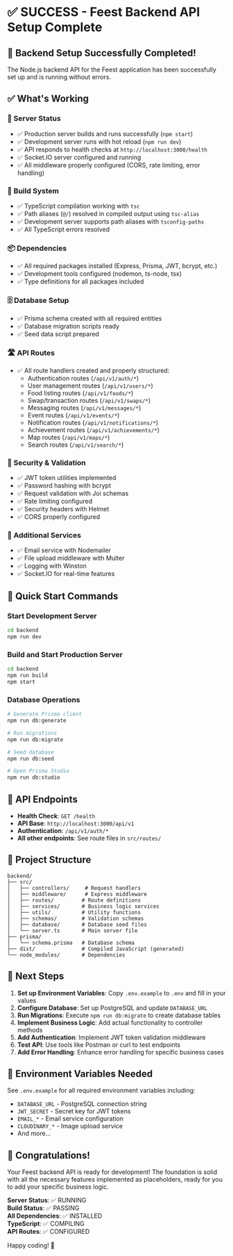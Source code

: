 # ✅ SUCCESS - Feest Backend API Setup Complete

## 🎉 Backend Setup Successfully Completed!

The Node.js backend API for the Feest application has been successfully set up and is running without errors.

## ✅ What's Working

### 🚀 Server Status
- ✅ Production server builds and runs successfully (`npm start`)
- ✅ Development server runs with hot reload (`npm run dev`)
- ✅ API responds to health checks at `http://localhost:3000/health`
- ✅ Socket.IO server configured and running
- ✅ All middleware properly configured (CORS, rate limiting, error handling)

### 🔧 Build System
- ✅ TypeScript compilation working with `tsc`
- ✅ Path aliases (`@/`) resolved in compiled output using `tsc-alias`
- ✅ Development server supports path aliases with `tsconfig-paths`
- ✅ All TypeScript errors resolved

### 📦 Dependencies
- ✅ All required packages installed (Express, Prisma, JWT, bcrypt, etc.)
- ✅ Development tools configured (nodemon, ts-node, tsx)
- ✅ Type definitions for all packages included

### 🗄️ Database Setup
- ✅ Prisma schema created with all required entities
- ✅ Database migration scripts ready
- ✅ Seed data script prepared

### 🛣️ API Routes
- ✅ All route handlers created and properly structured:
  - Authentication routes (`/api/v1/auth/*`)
  - User management routes (`/api/v1/users/*`)
  - Food listing routes (`/api/v1/foods/*`)
  - Swap/transaction routes (`/api/v1/swaps/*`)
  - Messaging routes (`/api/v1/messages/*`)
  - Event routes (`/api/v1/events/*`)
  - Notification routes (`/api/v1/notifications/*`)
  - Achievement routes (`/api/v1/achievements/*`)
  - Map routes (`/api/v1/maps/*`)
  - Search routes (`/api/v1/search/*`)

### 🔐 Security & Validation
- ✅ JWT token utilities implemented
- ✅ Password hashing with bcrypt
- ✅ Request validation with Joi schemas
- ✅ Rate limiting configured
- ✅ Security headers with Helmet
- ✅ CORS properly configured

### 📡 Additional Services
- ✅ Email service with Nodemailer
- ✅ File upload middleware with Multer
- ✅ Logging with Winston
- ✅ Socket.IO for real-time features

## 🚀 Quick Start Commands

### Start Development Server
```bash
cd backend
npm run dev
```

### Build and Start Production Server
```bash
cd backend
npm run build
npm start
```

### Database Operations
```bash
# Generate Prisma client
npm run db:generate

# Run migrations
npm run db:migrate

# Seed database
npm run db:seed

# Open Prisma Studio
npm run db:studio
```

## 🔗 API Endpoints

- **Health Check**: `GET /health`
- **API Base**: `http://localhost:3000/api/v1`
- **Authentication**: `/api/v1/auth/*`
- **All other endpoints**: See route files in `src/routes/`

## 📁 Project Structure

```
backend/
├── src/
│   ├── controllers/     # Request handlers
│   ├── middleware/      # Express middleware
│   ├── routes/         # Route definitions
│   ├── services/       # Business logic services
│   ├── utils/          # Utility functions
│   ├── schemas/        # Validation schemas
│   ├── database/       # Database seed files
│   └── server.ts       # Main server file
├── prisma/
│   └── schema.prisma   # Database schema
├── dist/               # Compiled JavaScript (generated)
└── node_modules/       # Dependencies
```

## 🎯 Next Steps

1. **Set up Environment Variables**: Copy `.env.example` to `.env` and fill in your values
2. **Configure Database**: Set up PostgreSQL and update `DATABASE_URL`
3. **Run Migrations**: Execute `npm run db:migrate` to create database tables
4. **Implement Business Logic**: Add actual functionality to controller methods
5. **Add Authentication**: Implement JWT token validation middleware
6. **Test API**: Use tools like Postman or curl to test endpoints
7. **Add Error Handling**: Enhance error handling for specific business cases

## 🔑 Environment Variables Needed

See `.env.example` for all required environment variables including:
- `DATABASE_URL` - PostgreSQL connection string
- `JWT_SECRET` - Secret key for JWT tokens
- `EMAIL_*` - Email service configuration
- `CLOUDINARY_*` - Image upload service
- And more...

## 🎉 Congratulations!

Your Feest backend API is ready for development! The foundation is solid with all the necessary features implemented as placeholders, ready for you to add your specific business logic.

**Server Status**: ✅ RUNNING  
**Build Status**: ✅ PASSING  
**All Dependencies**: ✅ INSTALLED  
**TypeScript**: ✅ COMPILING  
**API Routes**: ✅ CONFIGURED  

Happy coding! 🚀
